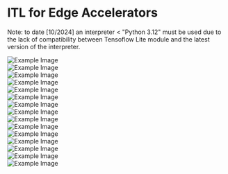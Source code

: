 # ITL for Edge Accelerators
Note: to date [10/2024] an interpreter < "Python 3.12" must be used due to the lack of compatibility between Tensoflow Lite module and the latest version of the interpreter.

![Example Image](https://drive.google.com/uc?export=view&id=1gmyyAsoEoneRPAPkVl0HfN0RozlomRnX)<br/>
![Example Image](https://drive.google.com/uc?export=view&id=1txYRPwq118y1TS67hz3yaBj849TeSwFN)<br/>
![Example Image](https://drive.google.com/uc?export=view&id=17wm58kk3Jf0vFXSU3ZDJeD75n32W1rwQ)<br/>
![Example Image](https://drive.google.com/uc?export=view&id=1NVsI18ZjSeNZNj0rlLah0IhcjHlth4kf)<br/>
![Example Image](https://drive.google.com/uc?export=view&id=1DPnpMRB1Q82E03noT8JF5f4EdX1gw310)<br/>
![Example Image](https://drive.google.com/uc?export=view&id=11IhGnxPHRYtdpeCJheWXz-6SVORja-pr)<br/>
![Example Image](https://drive.google.com/uc?export=view&id=1EaISePofMPbrhB1fZAgfKjNy830lXhjb)<br/>
![Example Image](https://drive.google.com/uc?export=view&id=18X87bFBoweyiw72l06HDdX7uBtSAfFg2)<br/>
![Example Image](https://drive.google.com/uc?export=view&id=1gdBPq_yJPgCkvO9t5Y-tArL9-29fhKJW)<br/>
![Example Image](https://drive.google.com/uc?export=view&id=1Ck4WoRlsJcEc4rHmok_Nk30atQ_W8Ndv)<br/>
![Example Image](https://drive.google.com/uc?export=view&id=1j0Z4Fseyf-9_ZlzaUDqepBe-N8PFiaoW)<br/>
![Example Image](https://drive.google.com/uc?export=view&id=1ofmZgUGyxPobRLYolVCO5kGmywiJ9KUw)<br/>
![Example Image](https://drive.google.com/uc?export=view&id=1BgXYGQXK4Jc90bz5jLLsRBpuTs2n8710)<br/>
![Example Image](https://drive.google.com/uc?export=view&id=1XSZvS4EKggrkByNGNn5bAn1QJGhYsb1X)<br/>
![Example Image](https://drive.google.com/uc?export=view&id=1PNKDO_EZtuwrqf3c1E6CLFgMRjO_IWKa)<br/>

